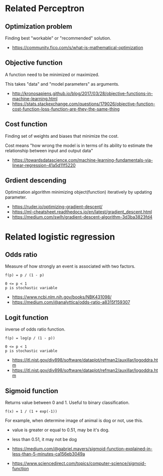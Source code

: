 # Related Perceptron

## Optimization problem

Finding best "workable" or "recommended" solution.

* https://community.fico.com/s/what-is-mathematical-optimization

## Objective function

A function need to be minimized or maximized.

This takes "data" and "model parameters" as arguments.

* http://kronosapiens.github.io/blog/2017/03/28/objective-functions-in-machine-learning.html
* https://stats.stackexchange.com/questions/179026/objective-function-cost-function-loss-function-are-they-the-same-thing

## Cost function

Finding set of weights and biases that minimize the cost.

Cost means "how wrong the model is in terms of its ability to estimate the relationship between input and output data"

* https://towardsdatascience.com/machine-learning-fundamentals-via-linear-regression-41a5d11f5220

## Grdient descending

Optimization algorithm minimizing object(function) iteratively by updating parameter.

* https://ruder.io/optimizing-gradient-descent/
* https://ml-cheatsheet.readthedocs.io/en/latest/gradient_descent.html
* https://medium.com/swlh/gradient-descent-algorithm-3d3ba3823fd4

# Related logistic regression

## Odds ratio

Measure of how strongly an event is associated with two factors.

```
f(p) = p / (1 - p)

0 <= p < 1
p is stochastic variable
```

* https://www.ncbi.nlm.nih.gov/books/NBK431098/
* https://medium.com/@analyttica/odds-ratio-a8315f159307

## Logit function

inverse of odds ratio function.

```
f(p) = log(p / (1 - p))

0 <= p < 1
p is stochastic variable
```

* https://itl.nist.gov/div898/software/dataplot/refman2/auxillar/logoddra.htm
* https://itl.nist.gov/div898/software/dataplot/refman2/auxillar/logoddra.htm

## Sigmoid function

Returns value between 0 and 1. Useful to binary classification.

```
f(x) = 1 / (1 + exp(-1))
```

For example, when determine image of animal is dog or not, use this.

* value is greater or equal to 0.51, may be it's dog.
* less than 0.51, it may not be dog

* https://medium.com/@gabriel.mayers/sigmoid-function-explained-in-less-than-5-minutes-ca156eb3049a
* https://www.sciencedirect.com/topics/computer-science/sigmoid-function